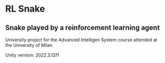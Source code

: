 # RL Snake

## Snake played by a reinforcement learning agent

University project for the Advanced Intelligen System course attended at the University of Milan.

Unity version: 2022.3.12f1
